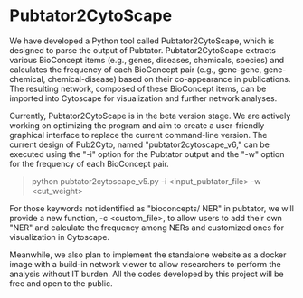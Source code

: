 # Pubtator2CytoScape
We have developed a Python tool called Pubtator2CytoScape, which is designed to parse the output of Pubtator. Pubtator2CytoScape extracts various BioConcept items (e.g., genes, diseases, chemicals, species) and calculates the frequency of each BioConcept pair (e.g., gene-gene, gene-chemical, chemical-disease) based on their co-appearance in publications. The resulting network, composed of these BioConcept items, can be imported into Cytoscape for visualization and further network analyses.

Currently, Pubtator2CytoScape is in the beta version stage. We are actively working on optimizing the program and aim to create a user-friendly graphical interface to replace the current command-line version. The current design of Pub2Cyto, named "pubtator2cytoscape_v6," can be executed using the "-i" option for the Pubtator output and the "-w" option for the frequency of each BioConcept pair.
>python pubtator2cytoscape_v5.py -i <input_pubtator_file> -w <cut_weight> 

For those keywords not identified as "bioconcepts/ NER" in pubtator, we will provide a new function, -c <custom_file>, to allow users to add their own "NER" and calculate the frequency among NERs and customized ones for visualization in Cytoscape.

Meanwhile, we also plan to implement the standalone website as a docker image with a build-in network viewer to allow researchers to perform the analysis without IT burden. All the codes developed by this project will be free and open to the public.  
